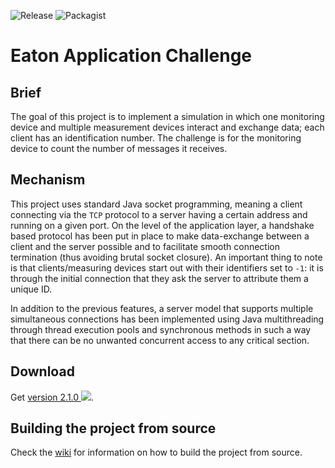 ![Release](https://img.shields.io/badge/release-2.1.0-brightgreen.svg) ![Packagist](https://img.shields.io/packagist/l/doctrine/orm.svg)

# Eaton Application Challenge

## Brief

The goal of this project is to implement a simulation in which one monitoring device and multiple measurement devices interact and exchange data; each client has an identification number. The challenge is for the monitoring device to count the number of messages it receives.

## Mechanism

This project uses standard Java socket programming, meaning a client connecting via the `TCP` protocol to a server having a certain address and running on a given port. On the level of the application layer, a handshake based protocol has been put in place to make data-exchange between a client and the server possible and to facilitate smooth connection termination (thus avoiding brutal socket closure). An important thing to note is that clients/measuring devices start out with their identifiers set to `-1`: it is through the initial connection that they ask the server to attribute them a unique ID.

In addition to the previous features, a server model that supports multiple simultaneous connections has been implemented using Java multithreading through thread execution pools and synchronous methods in such a way that there can be no unwanted concurrent access to any critical section.

## Download

Get [version 2.1.0 <img src="https://png.icons8.com/material-outlined/12/000000/downloading-updates.png">](https://www.dropbox.com/sh/s8pwrjyb499h04v/AAAZwGOXr0h93-yHZZ4-I8mva?dl=0). 

## Building the project from source

Check the [wiki](https://github.com/vmoglan/eaton-application-challenge/wiki/Building-the-project-from-source) for information on how to build the project from source.
